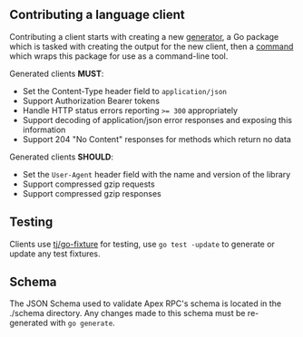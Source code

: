 
## Contributing a language client

Contributing a client starts with creating a new [generator](./generators), a Go package which is tasked with creating the output for the new client, then a [command](./cmd) which wraps this package for use as a command-line tool.

Generated clients __MUST__:

- Set the Content-Type header field to `application/json`
- Support Authorization Bearer tokens
- Handle HTTP status errors reporting `>= 300` appropriately
- Support decoding of application/json error responses and exposing this information
- Support 204 "No Content" responses for methods which return no data

Generated clients __SHOULD__:

- Set the `User-Agent` header field with the name and version of the library
- Support compressed gzip requests
- Support compressed gzip responses

## Testing

Clients use [tj/go-fixture](https://github.com/tj/go-fixture) for testing, use `go test -update` to generate or update any test fixtures.

## Schema

The JSON Schema used to validate Apex RPC's schema is located in the ./schema directory. Any changes made to this schema must be re-generated with `go generate`.
